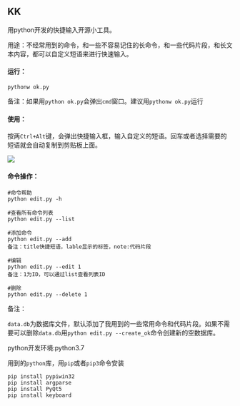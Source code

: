 ## KK

用python开发的快捷输入开源小工具。

用途：不经常用到的命令，和一些不容易记住的长命令，和一些代码片段，和长文本内容，都可以自定义短语来进行快速输入。

#### 运行：

```
pythonw ok.py
```

备注：如果用`python ok.py`会弹出`cmd`窗口。建议用`pythonw ok.py`运行



#### 使用：

按两`Ctrl+Alt`键，会弹出快捷输入框，输入自定义的短语。回车或者选择需要的短语就会自动复制到剪贴板上面。

![](https://gitee.com/zzwhe/kk/raw/master/log.png)

#### 命令操作：

```
#命令帮助
python edit.py -h

#查看所有命令列表
python edit.py --list

#添加命令
python edit.py --add
备注：title快捷短语，lable显示的标签，note:代码片段

#编辑
python edit.py --edit 1
备注：1为ID，可以通过list查看列表ID

#删除
python edit.py --delete 1
```

备注：

`data.db`为数据库文件，默认添加了我用到的一些常用命令和代码片段。如果不需要可以删除`data.db`用`python edit.py --create_ok`命令创建新的空数据库。

python开发环境:python3.7

用到的`python`库，用`pip`或者`pip3`命令安装

```
pip install pypiwin32
pip install argparse
pip install PyQt5
pip install keyboard
```

